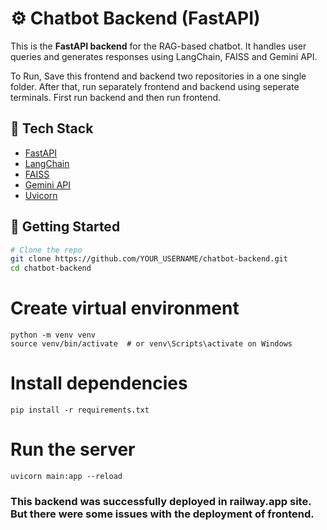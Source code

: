 # ⚙️ Chatbot Backend (FastAPI)

This is the **FastAPI backend** for the RAG-based chatbot. It handles user queries and generates responses using LangChain, FAISS and Gemini API.

To Run, Save this frontend and backend two repositories in a one single folder. After that, run separately frontend and backend using seperate terminals. First run backend and then run frontend.

## 🧰 Tech Stack

- [FastAPI](https://fastapi.tiangolo.com/)
- [LangChain](https://www.langchain.com/)
- [FAISS](https://github.com/facebookresearch/faiss)
- [Gemini API](https://ai.google.dev/)
- [Uvicorn](https://www.uvicorn.org/)

## 🚀 Getting Started

```bash
# Clone the repo
git clone https://github.com/YOUR_USERNAME/chatbot-backend.git
cd chatbot-backend
```

# Create virtual environment
```
python -m venv venv
source venv/bin/activate  # or venv\Scripts\activate on Windows
```

# Install dependencies
```
pip install -r requirements.txt
```


# Run the server
```
uvicorn main:app --reload
```

### This backend was successfully deployed in railway.app site. But there were some issues with the deployment of frontend. 

